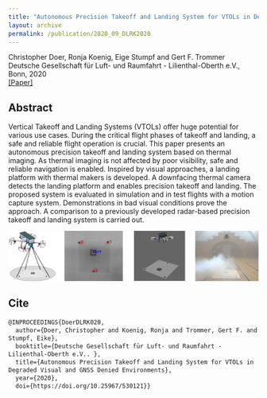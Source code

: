 ```yaml
---
title: "Autonomous Precision Takeoff and Landing System for VTOLs in Degraded Visual and GNSS Denied Environments "
layout: archive
permalink: /publication/2020_09_DLRK2020
---
```


Christopher Doer, Ronja Koenig, Eige Stumpf and Gert F. Trommer      
Deutsche Gesellschaft für Luft- und Raumfahrt - Lilienthal-Oberth e.V., Bonn, 2020   
[[Paper]](https://www.dglr.de/publikationen/2020/530121.pdf)

## Abstract 
Vertical Takeoff and Landing Systems (VTOLs) offer huge potential for various use cases. 
During the critical flight phases of takeoff and landing, a safe and reliable flight operation is crucial. 
This paper presents an autonomous precision takeoff and landing system based on thermal imaging. 
As thermal imaging is not affected by poor visibility, safe and reliable navigation is enabled. 
Inspired by visual approaches, a landing platform with thermal makers is developed. 
A downfacing thermal camera detects the landing platform and enables precision takeoff and landing. 
The proposed system is evaluated in simulation and in test flights with a motion capture system. 
Demonstrations in bad visual conditions prove the approach. 
A comparison to a previously developed radar-based precision takeoff and landing system is carried out.

![image](../images/publications/teaser_dlrk2020.jpg) 

## Cite
~~~[bibtex]
@INPROCEEDINGS{DoerDLRK020,
  author={Doer, Christopher and Koenig, Ronja and Trommer, Gert F. and Stumpf, Eike},
  booktitle={Deutsche Gesellschaft für Luft- und Raumfahrt - Lilienthal-Oberth e.V.. }, 
  title={Autonomous Precision Takeoff and Landing System for VTOLs in Degraded Visual and GNSS Denied Environments}, 
  year={2020},
  doi={https://doi.org/10.25967/530121}}
~~~